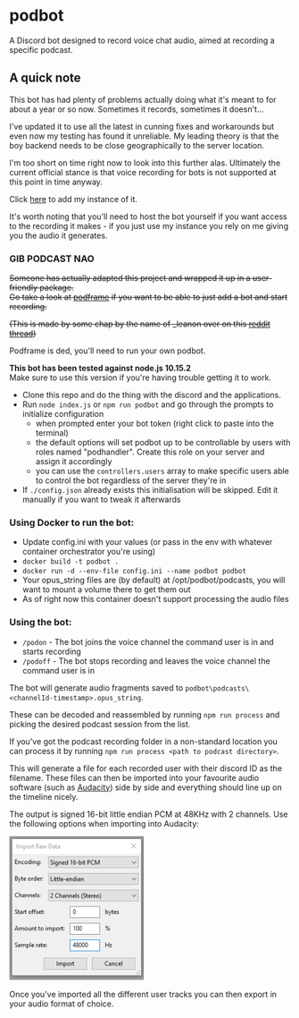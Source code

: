 # podbot
A Discord bot designed to record voice chat audio, aimed at recording a specific podcast.

## A quick note
This bot has had plenty of problems actually doing what it's meant to for about a year or so now.
Sometimes it records, sometimes it doesn't...

I've updated it to use all the latest in cunning fixes and workarounds but even now my testing has found it unreliable.
My leading theory is that the boy backend needs to be close geographically to the server location.

I'm too short on time right now to look into this further alas.
Ultimately the current official stance is that voice recording for bots is not supported at this point in time anyway.

Click [here](https://discordapp.com/oauth2/authorize?client_id=270724051234717698&scope=bot&permissions=133237760) to add my instance of it.

It's worth noting that you'll need to host the bot yourself if you want access to the recording it makes - if you just use my instance you rely on me giving you the audio it generates.

### GIB PODCAST NAO
~~Someone has actually adapted this project and wrapped it up in a user-friendly package.  
Go take a look at [podframe](https://podframe.com/) if you want to be able to just add a bot
and start recording.~~

~~(This is made by some chap by the name of _leanon over on this [reddit thread](https://www.reddit.com/r/discordapp/comments/6733u8/i_made_a_discord_bot_which_lets_you_record_a/?st=j1yqjsv8&sh=d25c1299))~~

Podframe is ded, you'll need to run your own podbot.

**This bot has been tested against node.js 10.15.2**  
Make sure to use this version if you're having trouble getting it to work.

- Clone this repo and do the thing with the discord and the applications.
- Run `node index.js` or `npm run podbot` and go through the prompts to initialize configuration
    - when prompted enter your bot token (right click to paste into the terminal)
    - the default options will set podbot up to be controllable by users with roles named "podhandler". Create this role on your server and assign it accordingly
    - you can use the `controllers.users` array to make specific users able to control the bot regardless of the server they're in
- If `./config.json` already exists this initialisation will be skipped. Edit it manually if you want to tweak it afterwards

### Using Docker to run the bot:
- Update config.ini with your values (or pass in the env with whatever container orchestrator you're using)
- `docker build -t podbot .`
- `docker run -d --env-file config.ini --name podbot podbot`
- Your opus_string files are (by default) at /opt/podbot/podcasts, you will want to mount a volume there to get them out
- As of right now this container doesn't support processing the audio files

### Using the bot:
- `/podon` - The bot joins the voice channel the command user is in and starts recording
- `/podoff` - The bot stops recording and leaves the voice channel the command user is in
  
The bot will generate audio fragments saved to `podbot\podcasts\<channelId-timestamp>.opus_string`. 

These can be decoded and reassembled by running `npm run process` and picking the desired podcast session from the list.

If you've got the podcast recording folder in a non-standard location you can process it by running `npm run process <path to podcast directory>`.

This will generate a file for each recorded user with their discord ID as the filename.
These files can then be imported into your favourite audio software (such as [Audacity](https://www.audacityteam.org/)) side by side and everything should line up on the timeline nicely.

The output is signed 16-bit little endian PCM at 48KHz with 2 channels.
Use the following options when importing into Audacity:

![Audacity import options](./images/audacityImportOptions.png)

Once you've imported all the different user tracks you can then export in your audio format of choice.
